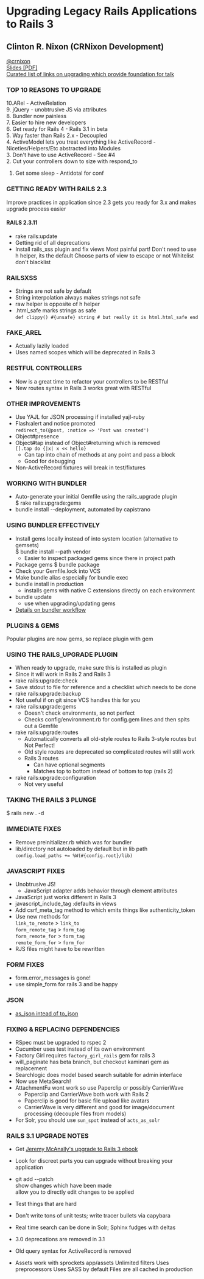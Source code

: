 # Upgrading Legacy Rails Applications to Rails 3
## Clinton R. Nixon (CRNixon Development)
[@crnixon](http://twitter.com/crnixon)  
[Slides [PDF]](http://assets.en.oreilly.com/1/event/59/Upgrading%20Legacy%20Rails%20Applications%20to%20Rails%203%20Presentation.pdf)  
[Curated list of links on upgrading which provide foundation for talk](http://pinboard.in/u:crnixon/t:rails3upgrade)  

### TOP 10 REASONS TO UPGRADE
 10.ARel - ActiveRelation  
 9. jQuery - unobtrusive JS via attributes  
 8. Bundler now painless  
 7. Easier to hire new developers  
 6. Get ready for Rails 4 - Rails 3.1 in beta  
 5. Way faster than Rails 2.x - Decoupled   
 4. ActiveModel lets you treat everything like ActiveRecord - Niceties/Helpers/Etc abstracted into Modules  
 3. Don't have to use ActiveRecord - See #4  
 2. Cut your controllers down to size with respond_to  
 1. Get some sleep - Antidotal for conf  
    
### GETTING READY WITH RAILS 2.3
Improve practices in application since 2.3 gets you ready for 3.x and makes upgrade process easier  
        
#### RAILS 2.3.11
*  rake rails:update
*  Getting rid of all deprecations
*  Install rails_xss plugin and fix views
      Most painful part!
      Don't need to use h helper, its the default
      Choose parts of view to escape or not
      Whitelist don't blacklist
         
### RAILSXSS
*  Strings are not safe by default
*  String interpolation always makes strings not safe
*  raw helper is opposite of h helper
*  .html_safe marks strings as safe  
    `def clippy()
      #{unsafe} string # but really it is
      html.html_safe
    end`
    
### FAKE_AREL
*  Actually lazily loaded
*  Uses named scopes which will be deprecated in Rails 3
  
### RESTFUL CONTROLLERS
*  Now is a great time to refactor your controllers to be RESTful
*  New routes syntax in Rails 3 works great with RESTful
  
### OTHER IMPROVEMENTS
*  Use YAJL for JSON processing if installed yajl-ruby
*  Flash:alert and notice promoted  
     `redirect_to(@post, :notice => 'Post was created')`
*  Object#presence
*  Object#tap instead of Object#returning which is removed  
      `[].tap do {|x| x << hello}`  
   *  Can tap into chain of methods at any point and pass a block  
   *  Good for debugging  
*  Non-ActiveRecord fixtures will break in test/fixtures
  
### WORKING WITH BUNDLER  
*  Auto-generate your initial Gemfile using the rails_upgrade plugin  
   $ rake rails:upgrade:gems
*  bundle install --deployment, automated by capistrano
   
### USING BUNDLER EFFECTIVELY
*  Install gems locally instead of into system location (alternative to gemsets)  
    $ bundle install --path vendor
   *  Easier to inspect packaged gems since there in project path
*  Package gems
    $ bundle package
*  Check your Gemfile.lock into VCS
*  Make bundle alias especially for bundle exec
*  bundle install in production  
   *  installs gems with native C extensions directly on each environment
*  bundle update  
   *  use when upgrading/updating gems
*  [Details on bundler workflow](http://ryan.mcgeary.org/2011/02/09/vendor-everything-still-applies/)

  
### PLUGINS & GEMS
Popular plugins are now gems, so replace plugin with gem
  
### USING THE RAILS_UPGRADE PLUGIN
*  When ready to upgrade, make sure this is installed as plugin
  *    Since it will work in Rails 2 and Rails 3
*  rake rails:upgrade:check
  *    Save stdout to file for reference and a checklist which needs to be done
*  rake rails:upgrade:backup
  *    Not useful if on git since VCS handles this for you
*  rake rails:upgrade:gems
   *  Doesn't check environments, so not perfect
   *  Checks config/environment.rb for config.gem lines and then spits out a Gemfile
*  rake rails:upgrade:routes
   *  Automatically converts all old-style routes to Rails 3-style routes but Not Perfect!
   *  Old style routes are deprecated so complicated routes will still work
   *  Rails 3 routes
      *  Can have optional segments
      *  Matches top to bottom instead of bottom to top (rails 2)
*  rake rails:upgrade:configuration
   *  Not very useful
    
### TAKING THE RAILS 3 PLUNGE
$ rails new . -d <database>
  
### IMMEDIATE FIXES
*  Remove preinitializer.rb which was for bundler
*  lib/directory not autoloaded by default but in lib path  
   `config.load_paths += %W(#{config.root}/lib)`
    
### JAVASCRIPT FIXES
*  Unobtrusive JS!
   *  JavaScript adapter adds behavior through element attributes
*  JavaScript just works different in Rails 3
*  javascript_include_tag :defaults in views
*  Add csrf_meta_tag method to <head> which emits things like authenticity_token
*  Use new methods for  
    `link_to_remote`    >   `link_to`  
    `form_remote_tag`   >   `form_tag`  
    `form_remote_for`   >   `form_tag`  
    `remote_form_for`   >   `form_for`  
*  RJS files might have to be rewritten
    
### FORM FIXES
*  form.error_messages is gone!
*  use simple_form for rails 3 and be happy
  
### JSON
*  [as\_json intead of to\_json](http://jonathanjulian.com/2010/04/rails-to_json-or-as_json/)
  
  
### FIXING & REPLACING DEPENDENCIES
*  RSpec must be upgraded to rspec 2
*  Cucumber uses test instead of its own environment
*  Factory Girl requires `factory_girl_rails` gem for rails 3
*  will_paginate has beta branch, but checkout kaminari gem as replacement
*  Searchlogic does model based search suitable for admin interface
  *  Now use MetaSearch!
*  AttachmentFu wont work so use Paperclip or possibly CarrierWave 
    *  Paperclip and CarrierWave both work with Rails 2
    *  Paperclip is good for basic file upload like avatars
    *  CarrierWave is very different and good for image/document processing (decouple files from models)
*  For Solr, you should use `sun_spot` instead of `acts_as_solr`
    
### RAILS 3.1 UPGRADE NOTES
*   Get [Jeremy McAnally's upgrade to Rails 3 ebook](http://omgbloglol.com/post/344792822/the-path-to-rails-3-introduction)
*   Look for discreet parts you can upgrade without breaking your application
*   git add --patch  
      show changes which have been made   
      allow you to directly edit changes to be applied
*   Test things that are hard
*   Don't write tons of unit tests; write tracer bullets via capybara 
*   Real time search can be done in Solr; Sphinx fudges with deltas

*   3.0 deprecations are removed in 3.1
*   Old query syntax for ActiveRecord is removed
*   Assets work with sprockets
      app/assets
      Unlimited filters
      Uses preprocessors
      Uses SASS by default
      Files are all cached in production
  


















    
    
    
    
    

  
    
    
    
    
    
    
    
    
    
    
    
    
    
    
    
  
  
  
  
  
  
  
  
  
  
    